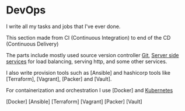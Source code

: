 
# DevOps

I write all my tasks and jobs that I've ever done.

This section made from CI (Continuous Integration) to end of the CD (Continuous Delivery)

The parts include mostly used source version controller [Git],  [Server side services][Services] for load balancing, serving http, and some other services.

I also write provision tools such as [Ansible] and hashicorp tools like [Terraform], [Vagrant], [Packer] and [Vault].

For containerization and orchestration I use [Docker] and [Kubernetes]

[Services]: services/index.md
[Git]: git/index.md
[Kubernetes]: kuber/index.md
[Docker]
[Ansible]
[Terraform]
[Vagrant]
[Packer]
[Vault]
